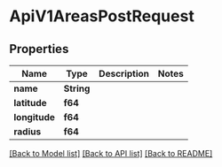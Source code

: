 # ApiV1AreasPostRequest

## Properties

Name | Type | Description | Notes
------------ | ------------- | ------------- | -------------
**name** | **String** |  | 
**latitude** | **f64** |  | 
**longitude** | **f64** |  | 
**radius** | **f64** |  | 

[[Back to Model list]](../README.md#documentation-for-models) [[Back to API list]](../README.md#documentation-for-api-endpoints) [[Back to README]](../README.md)


